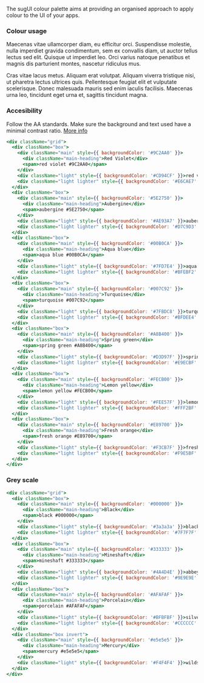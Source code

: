 The sugUI colour palette aims at providing an organised approach to apply colour to the UI of your apps.

### Colour usage

Maecenas vitae ullamcorper diam, eu efficitur orci. Suspendisse molestie, nulla imperdiet gravida condimentum, sem ex convallis diam, ut auctor tellus lectus sed elit. Quisque ut imperdiet leo. Orci varius natoque penatibus et magnis dis parturient montes, nascetur ridiculus mus.

Cras vitae lacus metus. Aliquam erat volutpat. Aliquam viverra tristique nisi, ut pharetra lectus ultrices quis. Pellentesque feugiat elit et vulputate scelerisque. Donec malesuada mauris sed enim iaculis facilisis. Maecenas urna leo, tincidunt eget urna et, sagittis tincidunt magna.

### Accesibility

Follow the AA standards. Make sure the background and text used have a minimal contrast ratio. [More info](https://webaim.org/resources/contrastchecker/)

<style>
.grid {
  display: grid;
  grid-template-columns: repeat(auto-fill, minmax(220px, 1fr));
  grid-gap: 40px;
  margin-bottom: 40px;
}
.box {
  color: white;
  height: 220px;
  position: relative;
}
.box.invert {
  color: #3A3A3A;
}
.main {
  border-radius: 5px;
  height: 120px;
  width: 100%;
  position: absolute;
  padding: 22px;
  z-index: 2;
}
.main-heading {
  font-size: 20px;
  font-family: 'Open Sans';
  margin-bottom: 25px;
}
.light {
  border-radius: 5px;
  height: 60px;
  position: absolute;
  z-index: 1;
  top: 110px;
  width: 100%;
  padding: 22px;
}
.lighter {
  top: 160px;
  z-index: 0;
}
</style>

```jsx noeditor
<div className="grid">
  <div className="box">
    <div className="main" style={{ backgroundColor: '#9C2AA0' }}>
      <div className="main-heading">Red Violet</div>
      <span>red violet #9C2AA0</span>
    </div>
    <div className="light" style={{ backgroundColor: '#CD94CF' }}>red violet light #CD94CF</div>
    <div className="light lighter" style={{ backgroundColor: '#E6CAE7' }}>red violet lighter #E6CAE7</div>
  </div>
  <div className="box">
    <div className="main" style={{ backgroundColor: '#5E2750' }}>
      <div className="main-heading">Aubergine</div>
      <span>aubergine #5E2750</span>
    </div>
    <div className="light" style={{ backgroundColor: '#AE93A7' }}>aubergine light #AE93A7</div>
    <div className="light lighter" style={{ backgroundColor: '#D7C9D3' }}>aubergine lighter #D7C9D3</div>
  </div>
  <div className="box">
    <div className="main" style={{ backgroundColor: '#00B0CA' }}>
      <div className="main-heading">Aqua blue</div>
      <span>aqua blue #00B0CA</span>
    </div>
    <div className="light" style={{ backgroundColor: '#7FD7E4' }}>aqua blue light #7FD7E4</div>
    <div className="light lighter" style={{ backgroundColor: '#BFEBF2' }}>aqua blue lighter #BFEBF2</div>
  </div>
  <div className="box">
    <div className="main" style={{ backgroundColor: '#007C92' }}>
      <div className="main-heading">Turquoise</div>
      <span>turquoise #007C92</span>
    </div>
    <div className="light" style={{ backgroundColor: '#7FBDC8' }}>turquoise light #7FBDC8</div>
    <div className="light lighter" style={{ backgroundColor: '#BFDEE4' }}>turquoise lighter #BFDEE4</div>
  </div>
  <div className="box">
    <div className="main" style={{ backgroundColor: '#A8B400' }}>
      <div className="main-heading">Spring green</div>
      <span>spring green #A8B400</span>
    </div>
    <div className="light" style={{ backgroundColor: '#D3D97F' }}>spring green light #D3D97F</div>
    <div className="light lighter" style={{ backgroundColor: '#E9ECBF' }}>spring green lighter #E9ECBF</div>
  </div>
  <div className="box">
    <div className="main" style={{ backgroundColor: '#FECB00' }}>
      <div className="main-heading">Lemon yellow</div>
      <span>lemon yellow #FECB00</span>
    </div>
    <div className="light" style={{ backgroundColor: '#FEE57F' }}>lemon yellow light #FEE57F</div>
    <div className="light lighter" style={{ backgroundColor: '#FFF2BF' }}>lemon yellow lighter #FFF2BF</div>
  </div>
  <div className="box">
    <div className="main" style={{ backgroundColor: '#E89700' }}>
      <div className="main-heading">Fresh orange</div>
      <span>fresh orange #E89700</span>
    </div>
    <div className="light" style={{ backgroundColor: '#F3CB7F' }}>fresh orange light #F3CB7F</div>
    <div className="light lighter" style={{ backgroundColor: '#F9E5BF' }}>fresh orange lighter #F9E5BF</div>
  </div>
</div>
```

### Grey scale

```jsx noeditor
<div className="grid">
  <div className="box">
    <div className="main" style={{ backgroundColor: '#000000' }}>
      <div className="main-heading">Black</div>
      <span>black #000000</span>
    </div>
    <div className="light" style={{ backgroundColor: '#3a3a3a' }}>black light #3a3a3a</div>
    <div className="light lighter" style={{ backgroundColor: '#7F7F7F' }}>black lighter #7F7F7F</div>
  </div>
  <div className="box">
    <div className="main" style={{ backgroundColor: '#333333' }}>
      <div className="main-heading">Mineshaft</div>
      <span>mineshaft #333333</span>
    </div>
    <div className="light" style={{ backgroundColor: '#4A4D4E' }}>abbey #4A4D4E</div>
    <div className="light lighter" style={{ backgroundColor: '#9E9E9E' }}>silverchalice #9E9E9E</div>
  </div>
  <div className="box">
    <div className="main" style={{ backgroundColor: '#AFAFAF' }}>
      <div className="main-heading">Porcelain</div>
      <span>porcelain #AFAFAF</span>
    </div>
    <div className="light" style={{ backgroundColor: '#BFBFBF' }}>silver #BFBFBF</div>
    <div className="light lighter" style={{ backgroundColor: '#CCCCCC' }}>worryingsatin #CCCCCC</div>
  </div>
  <div className="box invert">
    <div className="main" style={{ backgroundColor: '#e5e5e5' }}>
      <div className="main-heading">Mercury</div>
      <span>mercury #e5e5e5</span>
    </div>
    <div className="light" style={{ backgroundColor: '#F4F4F4' }}>wildsand #F4F4F4</div>
  </div>
</div>
```
